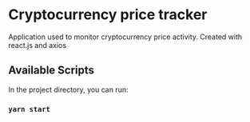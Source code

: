 # Cryptocurrency price tracker

Application used to monitor cryptocurrency price activity. Created with react.js and axios

## Available Scripts

In the project directory, you can run:

### `yarn start`

